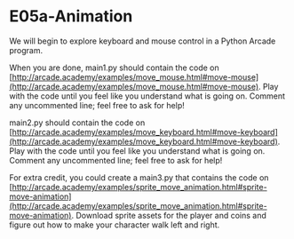 # E05a-Animation

We will begin to explore keyboard and mouse control in a Python Arcade program.

When you are done, main1.py should contain the code on [http://arcade.academy/examples/move_mouse.html#move-mouse](http://arcade.academy/examples/move_mouse.html#move-mouse). Play with the code until you feel like you understand what is going on. Comment any uncommented line; feel free to ask for help!

main2.py should contain the code on [http://arcade.academy/examples/move_keyboard.html#move-keyboard](http://arcade.academy/examples/move_keyboard.html#move-keyboard). Play with the code until you feel like you understand what is going on. Comment any uncommented line; feel free to ask for help!

For extra credit, you could create a main3.py that contains the code on [http://arcade.academy/examples/sprite_move_animation.html#sprite-move-animation](http://arcade.academy/examples/sprite_move_animation.html#sprite-move-animation). Download sprite assets for the player and coins and figure out how to make your character walk left and right.
